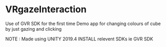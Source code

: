 # VRgazeInteraction
Use of GVR SDK for the first time 
Demo app for changing colours of cube by just gazing and clicking


NOTE : Made using UNITY 2019.4
       INSTALL relevent SDKs ie GVR SDK
